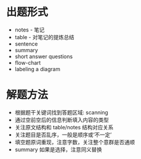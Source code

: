 # 出题形式

* notes - 笔记
* table - 对笔记的提炼总结
* sentence
* summary
* short answer questions
* flow-chart
* labeling a diagram

# 解题方法

* 根据题干关键词找到答题区域: scanning
* 通过空前空后的信息判断填入内容的类型
* 关注原文结构和 table/notes 结构对应关系
* 关注题目是否乱序，一般是顺序或‘不一定’
* 填空题原词重现，注意字数，关注整个意群是否通顺
* summary 如果是选择，注意同义替换
